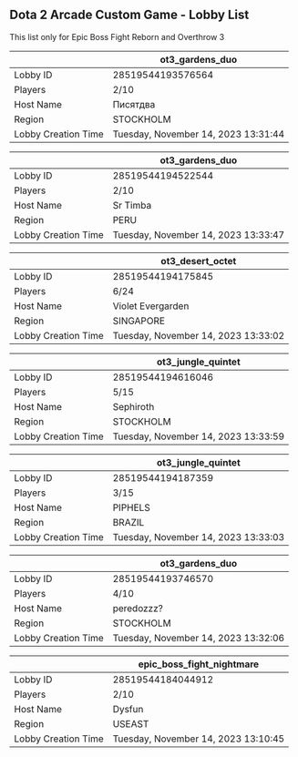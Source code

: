 ## Dota 2 Arcade Custom Game - Lobby List

This list only for Epic Boss Fight Reborn and Overthrow 3

|  | ot3_gardens_duo |
| ------ | ------ |
| Lobby ID | 28519544193576564 |
| Players | 2/10 |
| Host Name | Писятдва |
| Region | STOCKHOLM |
| Lobby Creation Time | Tuesday, November 14, 2023 13:31:44 |


|  | ot3_gardens_duo |
| ------ | ------ |
| Lobby ID | 28519544194522544 |
| Players | 2/10 |
| Host Name | Sr Timba |
| Region | PERU |
| Lobby Creation Time | Tuesday, November 14, 2023 13:33:47 |


|  | ot3_desert_octet |
| ------ | ------ |
| Lobby ID | 28519544194175845 |
| Players | 6/24 |
| Host Name | Violet Evergarden |
| Region | SINGAPORE |
| Lobby Creation Time | Tuesday, November 14, 2023 13:33:02 |


|  | ot3_jungle_quintet |
| ------ | ------ |
| Lobby ID | 28519544194616046 |
| Players | 5/15 |
| Host Name | Sephiroth |
| Region | STOCKHOLM |
| Lobby Creation Time | Tuesday, November 14, 2023 13:33:59 |


|  | ot3_jungle_quintet |
| ------ | ------ |
| Lobby ID | 28519544194187359 |
| Players | 3/15 |
| Host Name | PIPHELS |
| Region | BRAZIL |
| Lobby Creation Time | Tuesday, November 14, 2023 13:33:03 |


|  | ot3_gardens_duo |
| ------ | ------ |
| Lobby ID | 28519544193746570 |
| Players | 4/10 |
| Host Name | peredozzz? |
| Region | STOCKHOLM |
| Lobby Creation Time | Tuesday, November 14, 2023 13:32:06 |


|  | epic_boss_fight_nightmare |
| ------ | ------ |
| Lobby ID | 28519544184044912 |
| Players | 2/10 |
| Host Name | Dysfun |
| Region | USEAST |
| Lobby Creation Time | Tuesday, November 14, 2023 13:10:45 |


